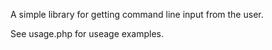 A simple library for getting command line input from the user.
 
See usage.php for useage examples. 
